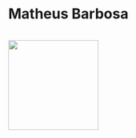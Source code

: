<h1>
  Matheus Barbosa
</h1>
<br>
<div>
  <img height="180em" src="https://github-readme-stats.vercel.app/api/top-langs/?username=MattsBarbosa&layout=compact&langs_count=7&theme=dracula"/>
</div>

